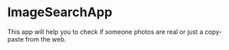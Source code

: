 # ImageSearchApp
This app will help you to check if someone photos are real or just a copy-paste from the web.
